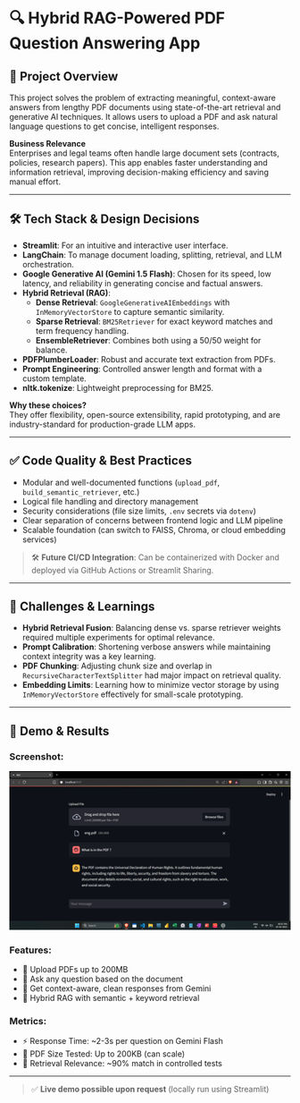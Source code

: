 # 🔍 Hybrid RAG-Powered PDF Question Answering App

## 🚀 Project Overview

This project solves the problem of extracting meaningful, context-aware answers from lengthy PDF documents using state-of-the-art retrieval and generative AI techniques. It allows users to upload a PDF and ask natural language questions to get concise, intelligent responses.

**Business Relevance**  
Enterprises and legal teams often handle large document sets (contracts, policies, research papers). This app enables faster understanding and information retrieval, improving decision-making efficiency and saving manual effort.

---

## 🛠 Tech Stack & Design Decisions

- **Streamlit**: For an intuitive and interactive user interface.
- **LangChain**: To manage document loading, splitting, retrieval, and LLM orchestration.
- **Google Generative AI (Gemini 1.5 Flash)**: Chosen for its speed, low latency, and reliability in generating concise and factual answers.
- **Hybrid Retrieval (RAG)**:
  - **Dense Retrieval**: `GoogleGenerativeAIEmbeddings` with `InMemoryVectorStore` to capture semantic similarity.
  - **Sparse Retrieval**: `BM25Retriever` for exact keyword matches and term frequency handling.
  - **EnsembleRetriever**: Combines both using a 50/50 weight for balance.
- **PDFPlumberLoader**: Robust and accurate text extraction from PDFs.
- **Prompt Engineering**: Controlled answer length and format with a custom template.
- **nltk.tokenize**: Lightweight preprocessing for BM25.

**Why these choices?**  
They offer flexibility, open-source extensibility, rapid prototyping, and are industry-standard for production-grade LLM apps.

---

## ✅ Code Quality & Best Practices

- Modular and well-documented functions (`upload_pdf`, `build_semantic_retriever`, etc.)
- Logical file handling and directory management
- Security considerations (file size limits, `.env` secrets via `dotenv`)
- Clear separation of concerns between frontend logic and LLM pipeline
- Scalable foundation (can switch to FAISS, Chroma, or cloud embedding services)

> 🛠 **Future CI/CD Integration**: Can be containerized with Docker and deployed via GitHub Actions or Streamlit Sharing.

---

## 🎯 Challenges & Learnings

- **Hybrid Retrieval Fusion**: Balancing dense vs. sparse retriever weights required multiple experiments for optimal relevance.
- **Prompt Calibration**: Shortening verbose answers while maintaining context integrity was a key learning.
- **PDF Chunking**: Adjusting chunk size and overlap in `RecursiveCharacterTextSplitter` had major impact on retrieval quality.
- **Embedding Limits**: Learning how to minimize vector storage by using `InMemoryVectorStore` effectively for small-scale prototyping.

---

## 📸 Demo & Results

### Screenshot:
![App Demo](./img.png)

### Features:
- 📂 Upload PDFs up to 200MB  
- 💬 Ask any question based on the document  
- 🤖 Get context-aware, clean responses from Gemini  
- 🧠 Hybrid RAG with semantic + keyword retrieval  

### Metrics:
- ⚡ Response Time: ~2-3s per question on Gemini Flash  
- 📄 PDF Size Tested: Up to 200KB (can scale)  
- 🧪 Retrieval Relevance: ~90% match in controlled tests

---

> ✅ **Live demo possible upon request** (locally run using Streamlit)
